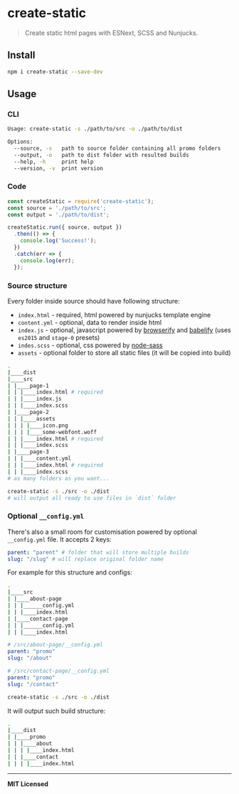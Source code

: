 # create-static

> Create static html pages with ESNext, SCSS and Nunjucks.

## Install

```bash
npm i create-static --save-dev
```

## Usage

### CLI

```bash
Usage: create-static -s ./path/to/src -o ./path/to/dist

Options:
  --source, -s   path to source folder containing all promo folders
  --output, -o   path to dist folder with resulted builds
  --help, -h     print help
  --version, -v  print version
```

### Code

```js
const createStatic = require('create-static');
const source = './path/to/src';
const output = './path/to/dist';

createStatic.run({ source, output })
  .then(() => {
    console.log('Success!');
  })
  .catch(err => {
    console.log(err);
  });
```

### Source structure

Every folder inside source should have following structure:

- `index.html` - required, html powered by nunjucks template engine
- `content.yml` - optional, data to render inside html
- `index.js` - optional, javascript powered by [browserify](https://github.com/browserify/browserify) and [babelify](https://github.com/babel/babelify) (uses `es2015` and `stage-0` presets)
- `indes.scss` - optional, css powered by [node-sass](https://github.com/sass/node-sass)
- `assets` - optional folder to store all static files (it will be copied into build)

```bash
.
|____dist
|____src
| |____page-1
| | |____index.html # required
| | |____index.js
| | |____index.scss
| |____page-2
| | |____assets
| | | |____icon.png
| | | |____some-webfont.woff
| | |____index.html # required
| | |____index.scss
| |____page-3
| | |____content.yml
| | |____index.html # required
| | |____index.scss
# as many folders as you want...
```

```bash
create-static -s ./src -o ./dist
# will output all ready to use files in `dist` folder
```

### Optional `__config.yml`

There's also a small room for customisation powered by optional `__config.yml` file. It accepts 2 keys:

```yaml
parent: "parent" # folder that will store multiple builds
slug: "/slug" # will replace original folder name
```

For example for this structure and configs:

```bash
.
|____src
| |____about-page
| | |______config.yml
| | |____index.html
| |____contact-page
| | |______config.yml
| | |____index.html
```

```yaml
# /src/about-page/__config.yml
parent: "promo"
slug: "/about"
```

```yaml
# /src/contact-page/__config.yml
parent: "promo"
slug: "/contact"
```

```bash
create-static -s ./src -o ./dist
```

It will output such build structure:

```bash
.
|____dist
| |____promo
| | |____about
| | | |____index.html
| | |____contact
| | | |____index.html
```

---

**MIT Licensed**
